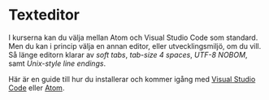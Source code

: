 ---
...
Texteditor
==================================

I kurserna kan du välja mellan Atom och Visual Studio Code som standard. Men du kan i princip välja en annan editor, eller utvecklingsmiljö, om du vill. Så länge editorn klarar av *soft tabs*, *tab-size 4 spaces*, *UTF-8 NOBOM*, samt *Unix-style line endings*.

Här är en guide till hur du installerar och kommer igång med [Visual Studio Code](kunskap/installera-texteditorn-vscode) eller [Atom](kunskap/installera-texteditorn-atom).
